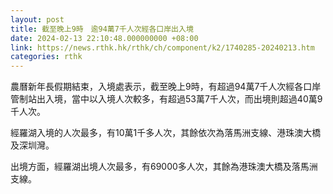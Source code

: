 ```yaml
---
layout: post
title: 截至晚上9時　逾94萬7千人次經各口岸出入境
date: 2024-02-13 22:10:48.000000000 +08:00
link: https://news.rthk.hk/rthk/ch/component/k2/1740285-20240213.htm
categories: rthk
---
```


農曆新年長假期結束，入境處表示，截至晚上9時，有超過94萬7千人次經各口岸管制站出入境，當中以入境人次較多，有超過53萬7千人次，而出境則超過40萬9千人次。

經羅湖入境的人次最多，有10萬1千多人次，其餘依次為落馬洲支線、港珠澳大橋及深圳灣。

出境方面，經羅湖出境人次最多，有69000多人次，其餘為港珠澳大橋及落馬洲支線。
